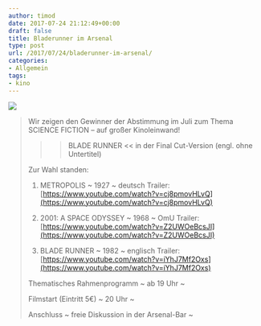 ```yaml
---
author: timod
date: 2017-07-24 21:12:49+00:00
draft: false
title: Bladerunner im Arsenal
type: post
url: /2017/07/24/bladerunner-im-arsenal/
categories:
- Allgemein
tags:
- kino
---
```




[![](https://www.fablab-neckar-alb.org/wp-content/uploads/2017/07/20353760_1886814131569203_1344748940_o.jpg)
](https://www.fablab-neckar-alb.org/wp-content/uploads/2017/07/20353760_1886814131569203_1344748940_o.jpg)


<blockquote>Wir zeigen den Gewinner der Abstimmung im Juli zum Thema SCIENCE FICTION – auf großer Kinoleinwand!

>> BLADE RUNNER <<
in der Final Cut-Version (engl. ohne Untertitel)

Zur Wahl standen:

1) METROPOLIS ~ 1927 ~ deutsch
Trailer: [https://www.youtube.com/watch?v=cj8pmovHLvQ](https://www.youtube.com/watch?v=cj8pmovHLvQ)

2) 2001: A SPACE ODYSSEY ~ 1968 ~ OmU
Trailer: [https://www.youtube.com/watch?v=Z2UWOeBcsJI](https://www.youtube.com/watch?v=Z2UWOeBcsJI)

3) BLADE RUNNER ~ 1982 ~ englisch
Trailer: [https://www.youtube.com/watch?v=iYhJ7Mf2Oxs](https://www.youtube.com/watch?v=iYhJ7Mf2Oxs)

Thematisches Rahmenprogramm
~ ab 19 Uhr ~

Filmstart (Eintritt 5€)
~ 20 Uhr ~

Anschluss
~ freie Diskussion in der Arsenal-Bar ~</blockquote>
